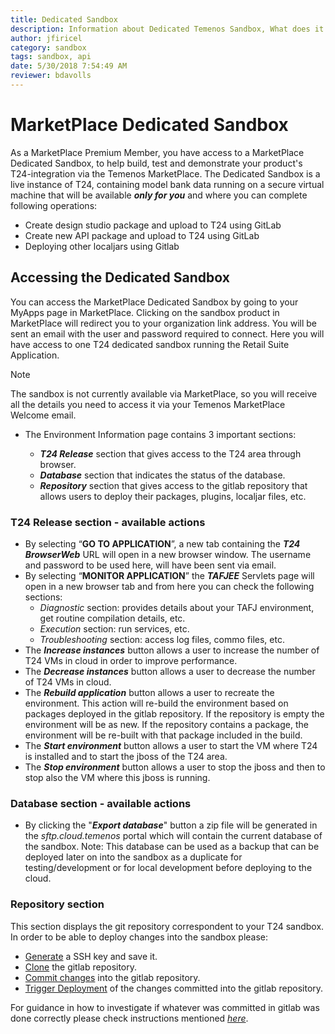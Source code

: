 ```yaml
---
title: Dedicated Sandbox
description: Information about Dedicated Temenos Sandbox, What does it contains, what are the supported interface & how to access.
author: jfiricel
category: sandbox
tags: sandbox, api
date: 5/30/2018 7:54:49 AM   
reviewer: bdavolls
---
```



# MarketPlace Dedicated Sandbox
As a MarketPlace Premium Member, you have access to a MarketPlace Dedicated Sandbox, to help build, test and demonstrate your product's T24-integration via the Temenos MarketPlace. The Dedicated Sandbox is a live instance of T24, containing model bank data running on a secure virtual machine that will be available ***only for you*** and where you can complete following operations:

* Create design studio package and upload to T24 using GitLab
* Create new API package and upload to T24 using GitLab
* Deploying other localjars using Gitlab

## Accessing the Dedicated Sandbox
You can access the MarketPlace Dedicated Sandbox by going to your MyApps page in MarketPlace. Clicking on the sandbox product in MarketPlace will redirect you to your organization link address. You will be sent an email with the user and password required to connect.
Here you will have access to one T24 dedicated sandbox running the Retail Suite Application.
> [!Note]
> The sandbox is not currently available via MarketPlace, so you will receive all the details you need to access it via your Temenos MarketPlace Welcome email.

* The Environment Information page contains 3 important sections:

	* ***T24 Release*** section that gives access to the T24 area through browser.
	* ***Database*** section that indicates the status of the database.
	* ***Repository*** section that gives access to the gitlab repository that allows users to deploy their packages, plugins, localjar files, etc.

### T24 Release section - available actions
* By selecting “**GO TO APPLICATION**”, a new tab containing the ***T24 BrowserWeb*** URL will open in a new browser window. The username and password to be used here, will have been sent via email.
* By selecting “**MONITOR APPLICATION**” the ***TAFJEE*** Servlets page will open in a new browser tab and from here you can check the following sections:
	* *Diagnostic* section: provides details about your TAFJ environment, get routine compilation details, etc.
	* *Execution* section: run services, etc.
	* *Troubleshooting* section: access log files, commo files, etc.
* The ***Increase instances*** button allows a user to increase the number of T24 VMs in cloud in order to improve performance.
* The ***Decrease instances*** button allows a user to decrease the number of T24 VMs in cloud.
* The ***Rebuild application*** button allows a user to recreate the environment. This action will re-build the environment based on packages deployed in the gitlab repository. If the repository is empty the environment will be as new. If the repository contains a package, the environment will be re-built with that package included in the build.
* The ***Start environment*** button allows a user to start the VM where T24 is installed and to start the jboss of the T24 area.
* The ***Stop environment*** button allows a user to stop the jboss and then to stop also the VM where this jboss is running.

### Database section - available actions
* By clicking the "***Export database***" button a zip file will be generated in the *sftp.cloud.temenos* portal which will contain the current database of the sandbox.
Note: This database can be used as a backup that can be deployed later on into the sandbox as a duplicate for testing/development or for local development before deploying to the cloud.

### Repository section
This section displays the git repository correspondent to your T24 sandbox. In order to be able to deploy changes into the sandbox please:

* [Generate](http://documentation.temenos.cloud/home/techguides/user-creation-in-paas.html) a SSH key and save it.
* [Clone](http://documentation.temenos.cloud/home/techguides/use-gitlab-repository.html#clone-environment-repository) the gitlab repository.
* [Commit changes](http://documentation.temenos.cloud/home/techguides/use-gitlab-repository.html#commit--push-features-to-repository) into the gitlab repository.
* [Trigger Deployment](http://documentation.temenos.cloud/home/techguides/use-gitlab-repository.html#trigger-deployment) of the changes committed into the gitlab repository.

For guidance in how to investigate if whatever was committed in gitlab was done correctly please check instructions mentioned [*here*](http://documentation.temenos.cloud/home/techguides/troubleshooting.html#2-tafjee-monitoring-tool).